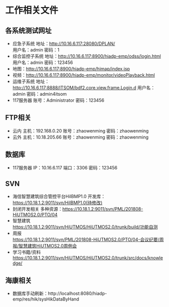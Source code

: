 # 工作相关文件
## 各系统测试网址
* 应急子系统
  地址：http://10.16.6.117:28080/DPLAN/   
  用户名：admin
  密码：1
* 综合监控子系统
  地址：http://10.16.6.117:8900/hiadp-emp/odss/login.html
  用户名：admin
  密码：123456
* 地图：http://10.16.6.117:8900/hiadp-emp/himap/index.jsp
* 视频：http://10.16.6.117:8900/hiadp-emp/monitor/videoPlayback.html
* 运维子系统
  地址：http://10.16.6.117:8888/ITSOM/bdf2.core.view.frame.Login.d
  用户名：admin
  密码：admin4itsom
* 117服务器
  账号：Administrator
  密码：123456
## FTP相关
* 云内
  主机：192.168.0.20
  账号：zhaowenming
  密码：zhaowenming
* 云外
  主机：10.18.205.66
  账号：zhaowenming
  密码：zhaowenming
## 数据库
* 117服务器
  IP：10.16.6.117
  端口：3306
  密码：123456
## SVN
* 海信智慧建筑综合管控平台HiIBMP1.0
  开发库：https://10.18.1.2:9011/svn/HiIBMP1.0(待修改)
* 封闭开发相关
  多种资源：https://10.18.1.2:9011/svn/PML/201808-HiUTMOS2.0/PTO/04
* 智慧建筑  
  https://10.18.1.2:9011/svn/HiUTMOS/HiUTMOS2.0/trunk/build/功能自测
* 周报  
  https://10.18.1.2:9011/svn/PML/201808-HiUTMOS2.0/PTO/04-会议纪要/周报/智慧建筑HiUTMOS2.0周例会
* 学习书籍/资料  
  https://10.18.1.2:9011/svn/HiUTMOS/HiUTMOS2.0/trunk/src/docs/knowledge/
## 海康相关
* 数据库手动刷新：http://localhost:8080/hiadp-emp/res/hik/sysHikDataByHand